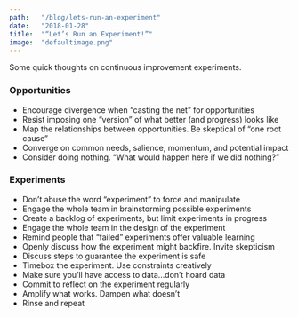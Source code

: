 ```yaml
---
path:	"/blog/lets-run-an-experiment"
date:	"2018-01-28"
title:	"“Let’s Run an Experiment!”"
image:	"defaultimage.png"
---
```


Some quick thoughts on continuous improvement experiments.

### Opportunities

* Encourage divergence when “casting the net” for opportunities
* Resist imposing one “version” of what better (and progress) looks like
* Map the relationships between opportunities. Be skeptical of “one root cause”
* Converge on common needs, salience, momentum, and potential impact
* Consider doing nothing. “What would happen here if we did nothing?”
### Experiments

* Don’t abuse the word “experiment” to force and manipulate
* Engage the whole team in brainstorming possible experiments
* Create a backlog of experiments, but limit experiments in progress
* Engage the whole team in the design of the experiment
* Remind people that “failed” experiments offer valuable learning
* Openly discuss how the experiment might backfire. Invite skepticism
* Discuss steps to guarantee the experiment is safe
* Timebox the experiment. Use constraints creatively
* Make sure you’ll have access to data…don’t hoard data
* Commit to reflect on the experiment regularly
* Amplify what works. Dampen what doesn’t
* Rinse and repeat
